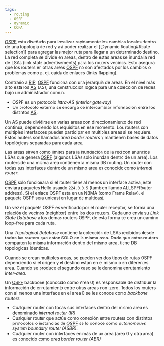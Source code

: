 ```yaml
---
tags:
  - routing
  - OSPF
  - dynamic
  - CCNA
---
```


[OSPF](OSPF.md) esta diseñado para localizar rapidamente los cambios locales dentro de una topologia de red y asi poder realizar el [[Dynamic Routing#Route selection]] para agregar las mejor ruta para llegar a un determinado destino. La red completa se divide en areas, dentro de estas areas se inunda la red de LSAs (link state advertisements) para los routers vecinos. Esto asegura que los routers en otras areas [OSPF](OSPF.md) no son afectados por los cambios o problemas como p. ej. caida de enlaces (links flapping). 

Contrario a [RIP](RIP.md), [OSPF](OSPF.md) funciona con una jerarquia de areas. En el nivel más alto esta los [AS](AS.md) (AS), una construcción logica para una colección de redes bajo un administrador comun. 
- OSPF es un protocolo _Intra-AS (interior gateway)_ 
- Un protocolo externo se encarga de intercambiar información entre los distintos [AS](AS.md). 

Un AS puede dividirse en varias areas con direccionamiento de red continua, dependiendo los requisitos en ese momento. Los routers con multiples interfacces pueden participar en multiples areas si se requiere. Estos routers son llamados _area border routers_ y mantienen bases de datos topológicas separadas para cada area.

Las areas sirven como limites para la inundación de la red con anuncios LSAs que genera [OSPF](OSPF.md) (algunos LSAs solo inundan dentro de un area). Los routers de una misma area contienen la misma DB routing. Un router con todas sus interfaces dentro de un mismo area es conocido como _internal router_. 

[OSPF](OSPF.md) solo funcionara si el router tiene al menos un interface activa, este enviara paquetes Hello usando `224.0.0.5` (tambien llamdo ALLSPFRouter address). Si el enlace OSPF esta en un NBMA (como Frame Relay), el paquete OSPF sera unicast en lugar de multicast. 

Un vez el paquete OSPF es verificado por el router receptor, se forma una relación de vecinos (neighbor) entre los dos routers. Cada uno envia su _Link State Database_ a los demas routers OSPF, de esta forma se crea un camino loop-free para cada ruta. 

Una _Topological Database_ contiene la colección de LSAs recibidos desde todos los routers que estan SOLO en la misma area. Dado que estos routers comparten la misma información dentro del mismo area, tiene DB topologicas identicas. 

Cuando se crean multiples areas, se pueden ver dos tipos de rutas OSPF dependiendo si el origen y el destino estan en el mismo o en diferentes area. Cuando se produce el segundo caso se le denomina enrutamiento _inter-area_. 

Un [OSPF](OSPF.md) backbone (conocido como Area 0) es responsable de distribuir la información de enrutamiento entre otras areas non-zero. Todos los routers con al menos una interface en el area 0 se les conoce como _backbone routers_. 


- Cualquier router con todas sus interfaces dentro del mismo area es denominado _internal router (IR)_
- Cualquier router que actúe como conexión entre routers con distintos protocolos o instancias de [OSPF](OSPF.md) se lo conoce como _autonomoues system boundary router (ASBR)._
- Cualquier router con interfaces en más de un area (area 0 y otra area) es conocido como _area border router (ABR)_